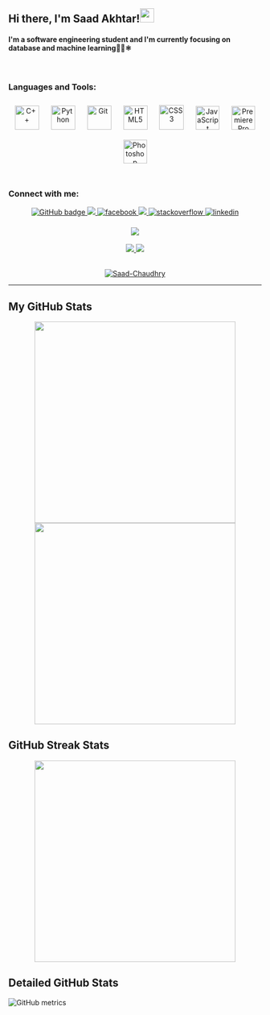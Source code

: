 ## **Hi there, I'm Saad Akhtar!<img src="https://media.giphy.com/media/hvRJCLFzcasrR4ia7z/giphy.gif" width="28">**

#### <div align="left">I'm a software engineering student and I'm currently focusing on database and machine learning👨‍💻⚛️</div>  
  

<br/>  



### Languages and Tools:  
<div align="center">  
<img style="margin: 10px" src="https://profilinator.rishav.dev/skills-assets/cplusplus-original.svg" alt="C++" height="48" />  
<img style="margin: 10px" src="https://profilinator.rishav.dev/skills-assets/python-original.svg" alt="Python" height="48" />  
<img style="margin: 10px" src="https://profilinator.rishav.dev/skills-assets/git-scm-icon.svg" alt="Git" height="48" />  
<img style="margin: 10px" src="https://profilinator.rishav.dev/skills-assets/html5-original-wordmark.svg" alt="HTML5" height="48" />  
<img style="margin: 10px" src="https://profilinator.rishav.dev/skills-assets/css3-original-wordmark.svg" alt="CSS3" height="49" />  
<img style="margin: 10px" src="https://profilinator.rishav.dev/skills-assets/javascript-original.svg" alt="JavaScript" height="47" />
<img style="margin: 10px" src="https://profilinator.rishav.dev/skills-assets/adobepremierepro.png" alt="Premiere Pro" height="47" />  
<img style="margin: 10px" src="https://profilinator.rishav.dev/skills-assets/photoshop-plain.svg" alt="Photoshop" height="47" />  
</div>  

<br/>  



### Connect with me:  
<div align="center">
<a href="https://github.com/Saad-Chaudhry?tab=followers">
<img src="https://img.shields.io/github/followers/Saad-Chaudhry?label=GitHub&logo=GitHub&style=for-the-badge" alt="GitHub badge" />
</a>
<a href="http://twitter.com/Msaad7861">
<img src="https://img.shields.io/twitter/follow/Msaad7861?label=Twitter&logo=twitter&style=for-the-badge" />
</a>
<a href="https://www.facebook.com/saad.akhtar.182" target="_blank">
<img src=https://img.shields.io/badge/facebook-%232E87FB.svg?&style=for-the-badge&logo=facebook&logoColor=white alt=facebook style="margin-bottom: 5px;" />
</a>
<a href="https://instagram.com/c.h_saad">
<img  src="https://img.shields.io/badge/instagram-%23E4405F.svg?&style=for-the-badge&logo=instagram&logoColor=white" />
</a>
<a href="https://stackoverflow.com/users/19585638/m-saad-akhtar" target="_blank">
<img src=https://img.shields.io/badge/stackoverflow-%23F28032.svg?&style=for-the-badge&logo=stackoverflow&logoColor=white alt=stackoverflow style="margin-bottom: 5px;" />
</a>
<a href="https://linkedin.com/in/saad-akhtar-72247212b" target="_blank">
<img src=https://img.shields.io/badge/linkedin-%231E77B5.svg?&style=for-the-badge&logo=linkedin&logoColor=white alt=linkedin style="margin-bottom: 5px;" />
</a>  

</div>  
  

<br/>  

<div align="center">
<img src="https://komarev.com/ghpvc/?username=Saad-Chaudhry&&style=flat-square" align="center" />
</div>  
  

<br/>  

<div align="center">
<a href="https://www.youtube.com/channel/UCPb-pSZUyMazEEvtU_1iQCA?sub_confirmation=1">
<img src="https://img.shields.io/youtube/channel/subscribers/UCPb-pSZUyMazEEvtU_1iQCA?style=social" />
<href="https://www.youtube.com/channel/UCPb-pSZUyMazEEvtU_1iQCA?sub_confirmation=1">
<img src="https://img.shields.io/youtube/channel/views/UCPb-pSZUyMazEEvtU_1iQCA?style=social" /> 
</a>
</div>  
  
<br/> 

  <p align="middle"> <a href="https://github.com/ryo-ma/github-profile-trophy"><img src="https://github-profile-trophy.vercel.app/?username=Saad-Chaudhry" alt="Saad-Chaudhry" /></a> </p>  
  
___
<h2 align="left">My GitHub Stats</h2>

<p align="center">
  <img width="400px" src="https://github-readme-stats.vercel.app/api?username=Saad-Chaudhry&show_icons=true&theme=tokyonight&hide_border=true&bg_color=1F222E" />
  

  
 <img width="400px" src="https://github-readme-stats.vercel.app/api/top-langs/?username=Saad-Chaudhry&hide=TeX&layout=compact&theme=tokyonight&hide_border=true&bg_color=1F222E" />
</p>
  
  
  
  
  
<h2 align="left">GitHub Streak Stats </h2>
<p align="center">
  <img width="400px" src="https://github-readme-streak-stats.herokuapp.com/?user=Saad-Chaudhry&show_icons=true&theme=tokyoday&hide_border=true&bg_color=E8FFED" /></p>
  
  
  
  
  
  
  <h2 align="left">Detailed GitHub Stats </h2>
  
![GitHub metrics](https://metrics.lecoq.io/Saad-Chaudhry)  
